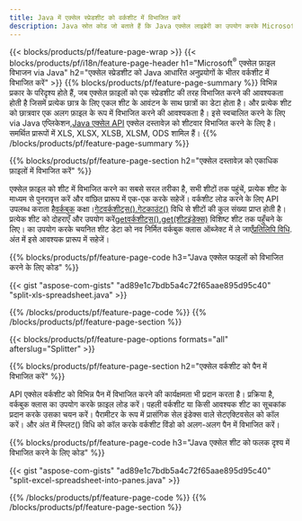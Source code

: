 ```yaml
---
title: Java में एक्सेल स्प्रेडशीट को वर्कशीट में विभाजित करें
description: Java स्रोत कोड जो बताते हैं कि Java एक्सेल लाइब्रेरी का उपयोग करके Microsoft एक्सेल फाइलों को कई दस्तावेजों में कैसे विभाजित किया जाए
---
```

{{< blocks/products/pf/feature-page-wrap >}}
{{< blocks/products/pf/i18n/feature-page-header h1="Microsoft<sup>&reg;</sup> एक्सेल फ़ाइल विभाजन via Java" h2="एक्सेल स्प्रेडशीट को Java आधारित अनुप्रयोगों के भीतर वर्कशीट में विभाजित करें" >}}
{{% blocks/products/pf/feature-page-summary %}}
 विभिन्न प्रकार के परिदृश्य होते हैं, जब एक्सेल फ़ाइलों को एक स्प्रेडशीट की तरह विभाजित करने की आवश्यकता होती है जिसमें प्रत्येक छात्र के लिए एकल शीट के आवंटन के साथ छात्रों का डेटा होता है। और प्रत्येक शीट को छात्रवार एक अलग फ़ाइल के रूप में विभाजित करने की आवश्यकता है। इसे स्वचालित करने के लिए via Java एप्लिकेशन,[Java एक्सेल API](/cells/hi/java/) एक्सेल दस्तावेज़ को शीटवार विभाजित करने के लिए है। समर्थित प्रारूपों में XLS, XLSX, XLSB, XLSM, ODS शामिल हैं।
{{% /blocks/products/pf/feature-page-summary %}}

{{% blocks/products/pf/feature-page-section h2="एक्सेल दस्तावेज़ को एकाधिक फ़ाइलों में विभाजित करें" %}}

एक्सेल फ़ाइल को शीट में विभाजित करने का सबसे सरल तरीका है, सभी शीटों तक पहुंचें, प्रत्येक शीट के माध्यम से पुनरावृत्त करें और वांछित प्रारूप में एक-एक करके सहेजें। वर्कशीट लोड करने के लिए API उपलब्ध कराता है[वर्कबुक](https://reference.aspose.com/cells/java/com.aspose.cells/Workbook) कक्षा।[गेटवर्कशीट्स().गेटकाउंट()](https://reference.aspose.com/cells/java/com.aspose.cells/worksheetcollection#Count) विधि से शीटों की कुल संख्या प्राप्त होती है। प्रत्येक शीट को दोहराएँ और उपयोग करें[getवर्कशीट्स().get(शीटइंडेक्स)](https://reference.aspose.com/cells/java/com.aspose.cells/worksheetcollection#get) विशिष्ट शीट तक पहुँचने के लिए। का उपयोग करके चयनित शीट डेटा को नव निर्मित वर्कबुक क्लास ऑब्जेक्ट में ले जाएँ[प्रतिलिपि विधि](https://reference.aspose.com/cells/java/com.aspose.cells/workbook#copy(com.aspose.cells.Workbook)). अंत में इसे आवश्यक प्रारूप में सहेजें।

{{% blocks/products/pf/feature-page-code h3="Java एक्सेल फाइलों को विभाजित करने के लिए कोड" %}}

{{< gist "aspose-com-gists" "ad89e1c7bdb5a4c72f65aae895d95c40" "split-xls-spreadsheet.java" >}}

{{% /blocks/products/pf/feature-page-code %}}
{{% /blocks/products/pf/feature-page-section %}}

{{< blocks/products/pf/feature-page-options formats="all" afterslug="Splitter" >}}

{{% blocks/products/pf/feature-page-section h2="एक्सेल वर्कशीट को पैन में विभाजित करें" %}}

API एक्सेल वर्कशीट को विभिन्न पैन में विभाजित करने की कार्यक्षमता भी प्रदान करता है। प्रक्रिया है, वर्कबुक क्लास का उपयोग करके फ़ाइल लोड करें। पहली वर्कशीट या किसी आवश्यक शीट का सूचकांक प्रदान करके उसका चयन करें। पैरामीटर के रूप में प्रासंगिक सेल इंडेक्स वाले सेटएक्टिवसेल को कॉल करें। और अंत में स्प्लिट() विधि को कॉल करके वर्कशीट विंडो को अलग-अलग पैन में विभाजित करें।

{{% blocks/products/pf/feature-page-code h3="Java एक्सेल शीट को फलक दृश्य में विभाजित करने के लिए कोड" %}}

{{< gist "aspose-com-gists" "ad89e1c7bdb5a4c72f65aae895d95c40" "split-excel-spreadsheet-into-panes.java" >}}

{{% /blocks/products/pf/feature-page-code %}}
{{% /blocks/products/pf/feature-page-section %}}
